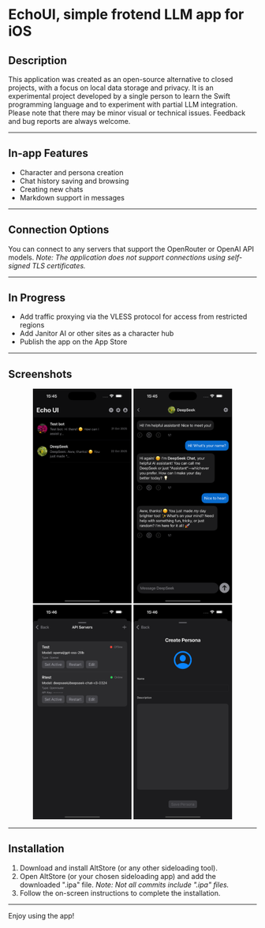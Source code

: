 # EchoUI, simple frotend LLM app for iOS

## Description

This application was created as an open-source alternative to closed projects, with a focus on local data storage and privacy. It is an experimental project developed by a single person to learn the Swift programming language and to experiment with partial LLM integration. Please note that there may be minor visual or technical issues. Feedback and bug reports are always welcome.

---

## In-app Features

+ Character and persona creation
+ Chat history saving and browsing
+ Creating new chats
+ Markdown support in messages

---

## Connection Options

You can connect to any servers that support the OpenRouter or OpenAI API models.
*Note: The application does not support connections using self-signed TLS certificates.*

---

## In Progress

+ Add traffic proxying via the VLESS protocol for access from restricted regions
+ Add Janitor AI or other sites as a character hub
+ Publish the app on the App Store

---

## Screenshots

<p align="center">
  <img src="Screenshots/Simulator%20Screenshot%20-%20iPhone%2016%20Pro%20Max%20-%202025-10-25%20at%2015.45.46.png" width="200">
  <img src="Screenshots/Simulator%20Screenshot%20-%20iPhone%2016%20Pro%20Max%20-%202025-10-25%20at%2015.45.54.png" width="200">
  <img src="Screenshots/Simulator%20Screenshot%20-%20iPhone%2016%20Pro%20Max%20-%202025-10-25%20at%2015.46.00.png" width="200">
  <img src="Screenshots/Simulator%20Screenshot%20-%20iPhone%2016%20Pro%20Max%20-%202025-10-25%20at%2015.46.09.png" width="200">
</p>

---

## Installation

1. Download and install AltStore (or any other sideloading tool).
2. Open AltStore (or your chosen sideloading app) and add the downloaded ".ipa" file.
   *Note: Not all commits include ".ipa" files.*
3. Follow the on-screen instructions to complete the installation.

---

Enjoy using the app!

